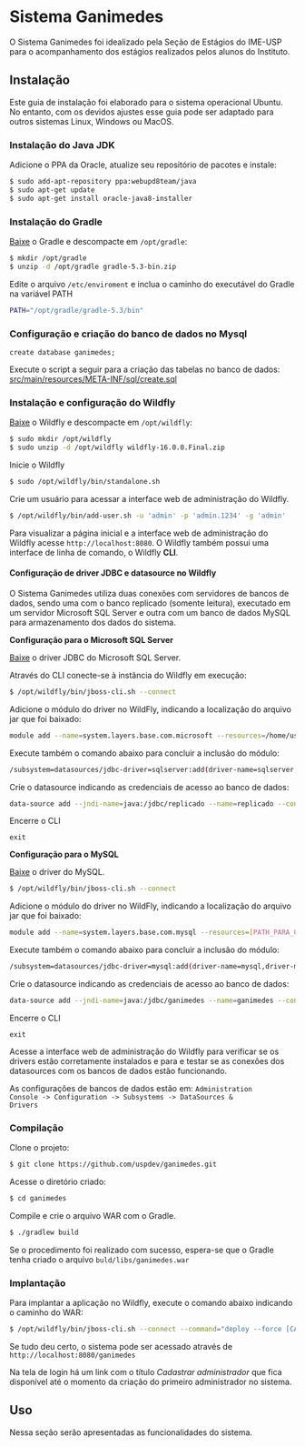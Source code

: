 # Sistema Ganimedes

O Sistema Ganimedes foi idealizado pela Seção de Estágios do IME-USP para o
acompanhamento dos estágios realizados pelos alunos do Instituto.


## Instalação

Este guia de instalação foi elaborado para o sistema operacional Ubuntu. No entanto, com os devidos ajustes esse guia pode ser
adaptado para outros sistemas Linux, Windows ou MacOS.




### Instalação do Java JDK

Adicione o PPA da Oracle, atualize seu repositório de pacotes e instale:

```bash
$ sudo add-apt-repository ppa:webupd8team/java
$ sudo apt-get update
$ sudo apt-get install oracle-java8-installer
```




### Instalação do Gradle

[Baixe](https://gradle.org/releases/)</a> o Gradle e descompacte em <code>/opt/gradle</code>:

```bash  
$ mkdir /opt/gradle
$ unzip -d /opt/gradle gradle-5.3-bin.zip
```

Edite o arquivo <code>/etc/enviroment</code> e inclua o caminho do executável do Gradle na variável PATH

```bash          
PATH="/opt/gradle/gradle-5.3/bin"
```


### Configuração e criação do banco de dados no Mysql

```
create database ganimedes;
```

Execute o script a seguir para a criação das tabelas no banco de dados: [src/main/resources/META-INF/sql/create.sql](src/main/resources/META-INF/sql/create.sql)



### Instalação e configuração do Wildfly

[Baixe](https://wildfly.org/downloads) o Wildfly e descompacte em <code>/opt/wildfly</code>:


```bash          
$ sudo mkdir /opt/wildfly
$ sudo unzip -d /opt/wildfly wildfly-16.0.0.Final.zip
```

Inicie o Wildfly
```bash          
$ sudo /opt/wildfly/bin/standalone.sh
```




Crie um usuário para acessar a interface web de administração do Wildfly.

```bash          
$ /opt/wildfly/bin/add-user.sh -u 'admin' -p 'admin.1234' -g 'admin'
```

Para visualizar a página inicial e a interface web de administração do Wildfly acesse <code>http://localhost:8080</code>. O Wildfly
também possui uma interface de linha de comando, o Wildfly <strong>CLI</strong>.



#### Configuração de driver JDBC e datasource no Wildfly


O Sistema Ganimedes utiliza duas conexões com servidores de bancos de dados, sendo uma com o banco replicado (somente leitura),
executado em um servidor Microsoft SQL Server e outra com um banco de dados MySQL para armazenamento dos dados do sistema.



<strong>Configuração para o Microsoft SQL Server</strong>

[Baixe](http://ida.fel.cvut.cz/maven/com/microsoft/sqlserver/sqljdbc42/6.0.8112/sqljdbc42-6.0.8112.jar) o driver JDBC do Microsoft SQL Server.


Através do CLI conecte-se à instância do Wildfly em execução:

```bash
$ /opt/wildfly/bin/jboss-cli.sh --connect
```


Adicione o módulo do driver no WildFly, indicando a localização do arquivo jar que foi baixado:

```bash
module add --name=system.layers.base.com.microsoft --resources=/home/usuario/Downloads/sqljdbc42.jar --dependencies=javax.api,javax.transaction.api,javax.xml.bind.api                
```

Execute também o comando abaixo para concluir a inclusão do módulo:

```bash
/subsystem=datasources/jdbc-driver=sqlserver:add(driver-name=sqlserver,driver-module-name=system.layers.base.com.microsoft)
```


Crie o datasource indicando as credenciais de acesso ao banco de dados:

```bash
data-source add --jndi-name=java:/jdbc/replicado --name=replicado --connection-url=jdbc:sqlserver://[SERVIDOR]:1433;DatabaseName=[NOME DO BANCO] --driver-name=sqlserver --user-name=[USUARIO] --password=[SENHA]
```


Encerre o CLI

```
exit
```



<strong>Configuração para o MySQL</strong>


[Baixe](http://central.maven.org/maven2/mysql/mysql-connector-java/8.0.15/mysql-connector-java-8.0.15.jar) o driver do MySQL.

```bash
$ /opt/wildfly/bin/jboss-cli.sh --connect
```

Adicione o módulo do driver no WildFly, indicando a localização do arquivo jar que foi baixado:

```bash
module add --name=system.layers.base.com.mysql --resources=[PATH_PARA_O_JAR] --dependencies=javax.api,javax.transaction.api
```

Execute também o comando abaixo para concluir a inclusão do módulo:

```bash
/subsystem=datasources/jdbc-driver=mysql:add(driver-name=mysql,driver-module-name=system.layers.base.com.mysql)
```


Crie o datasource indicando as credenciais de acesso ao banco de dados:

```bash
data-source add --jndi-name=java:/jdbc/ganimedes --name=ganimedes --connection-url=jdbc:mysql://[SERVIDOR]:3306/[NOME DO BANCO] --driver-name=mysql --user-name=[USUARIO] --password=[SENHA]
```

Encerre o CLI

```
exit
```


Acesse a interface web de administração do Wildfly para verificar se os drivers estão corretamente instalados e para
e testar se as conexões dos datasources com os bancos de dados estão funcionando.

As configurações de bancos de dados estão em: <code>Administration Console -> Configuration -> Subsystems -> DataSources & Drivers</code>


### Compilação

Clone o projeto:

```bash
$ git clone https://github.com/uspdev/ganimedes.git
```

Acesse o diretório criado:

```bash
$ cd ganimedes
```

Compile e crie o arquivo WAR com o Gradle.

```bash
$ ./gradlew build
```


Se o procedimento foi realizado com sucesso, espera-se que o Gradle tenha criado o arquivo <code>buld/libs/ganimedes.war</code>




### Implantação


Para implantar a aplicação no Wildfly, execute o comando abaixo indicando o caminho do WAR:

```bash
$ /opt/wildfly/bin/jboss-cli.sh --connect --command="deploy --force [CAMINHO DO WAR]"
```

Se tudo deu certo, o sistema pode ser acessado através de <code>http://localhost:8080/ganimedes</code>

Na tela de login há um link com o título <em>Cadastrar administrador</em> que fica disponível até o momento
da criação do primeiro administrador no sistema.





## Uso

Nessa seção serão apresentadas as funcionalidades do sistema.
